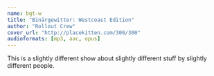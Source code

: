 ```yaml
---
name: bgt-w
title: "Binärgewitter: Westcoast Edition"
author: "Rollout Crew"
cover_url: "http://placekitten.com/300/300"
audioformats: [mp3, aac, opus]
---
```


This is a slightly different show about slightly different stuff by slightly different people.
